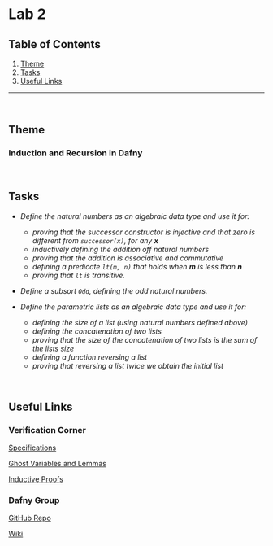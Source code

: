 # Lab 2

## Table of Contents

1. [Theme](#theme)
2. [Tasks](#tasks)
3. [Useful Links](#useful-links)

<hr><br>

## Theme

### Induction and Recursion in Dafny

<br>

## Tasks

- _Define the natural numbers as an algebraic data type and use it for:_

  - _proving that the successor constructor is injective and that zero is different from `successor(x)`, for any **x**_
  - _inductively defining the addition off natural numbers_
  - _proving that the addition is associative and commutative_
  - _defining a predicate `lt(m, n)` that holds when **m** is less than **n**_
  - _proving that `lt` is transitive._

- _Define a subsort `Odd`, defining the odd natural numbers._

- _Define the parametric lists as an algebraic data type and use it for:_
  - _defining the size of a list (using natural numbers defined above)_
  - _defining the concatenation of two lists_
  - _proving that the size of the concatenation of two lists is the sum of the lists size_
  - _defining a function reversing a list_
  - _proving that reversing a list twice we obtain the initial list_

<br>

## Useful Links

### Verification Corner

[Specifications](https://www.youtube.com/watch?v=HOl11mP4V68)

[Ghost Variables and Lemmas](https://www.youtube.com/watch?v=P2durYFsJSA)

[Inductive Proofs](https://www.youtube.com/watch?v=p6D0RSo3TAY)

### Dafny Group

[GitHub Repo](https://github.com/dafny-lang/dafny)

[Wiki](https://github.com/dafny-lang/dafny/wiki)
